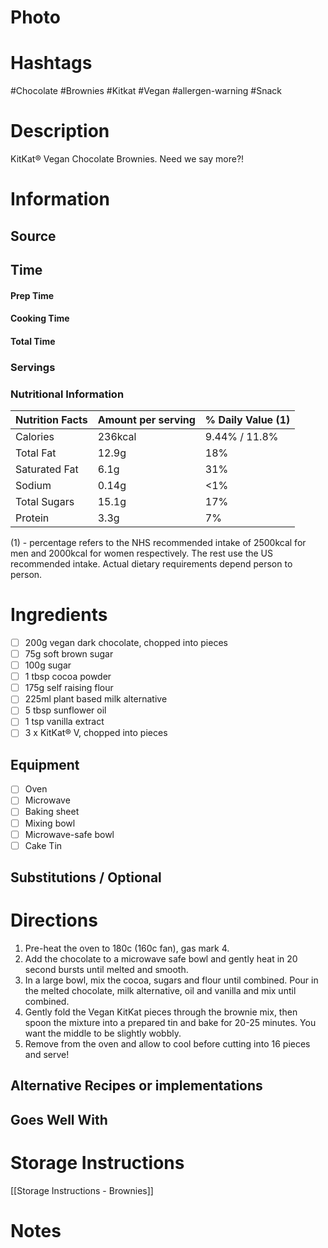 # Photo

# Hashtags
#Chocolate #Brownies #Kitkat #Vegan #allergen-warning #Snack 
# Description
KitKat® Vegan Chocolate Brownies. Need we say more?!
# Information
## Source

## Time
#### Prep Time

#### Cooking Time

#### Total Time

### Servings

### Nutritional Information
| Nutrition Facts | Amount per serving | % Daily Value (1) |
| --------------- | ------------------ | ----------------- |
| Calories        | 236kcal            | 9.44% / 11.8%     |
| Total Fat       | 12.9g              | 18%               |
| Saturated Fat   | 6.1g               | 31%               |
| Sodium          | 0.14g              | <1%               |
| Total Sugars    | 15.1g              | 17%               |
| Protein         | 3.3g               | 7%                |
(1) -  percentage refers to the NHS recommended intake of 2500kcal for men and 2000kcal for women respectively. The rest use the US recommended intake. Actual dietary requirements depend person to person.
# Ingredients
- [ ] 200g vegan dark chocolate, chopped into pieces
- [ ] 75g soft brown sugar
- [ ] 100g sugar
- [ ] 1 tbsp cocoa powder
- [ ] 175g self raising flour
- [ ] 225ml plant based milk alternative
- [ ] 5 tbsp sunflower oil
- [ ] 1 tsp vanilla extract
- [ ] 3 x KitKat® V, chopped into pieces
## Equipment
- [ ] Oven
- [ ] Microwave
- [ ] Baking sheet
- [ ] Mixing bowl
- [ ] Microwave-safe bowl
- [ ] Cake Tin
## Substitutions / Optional

# Directions
1. Pre-heat the oven to 180c (160c fan), gas mark 4.
2. Add the chocolate to a microwave safe bowl and gently heat in 20 second bursts until melted and smooth.
3. In a large bowl, mix the cocoa, sugars and flour until combined. Pour in the melted chocolate, milk alternative, oil and vanilla and mix until combined.
4. Gently fold the Vegan KitKat pieces through the brownie mix, then spoon the mixture into a prepared tin and bake for 20-25 minutes. You want the middle to be slightly wobbly.
5. Remove from the oven and allow to cool before cutting into 16 pieces and serve!
## Alternative Recipes or implementations

## Goes Well With

# Storage Instructions
[[Storage Instructions - Brownies]]
# Notes
